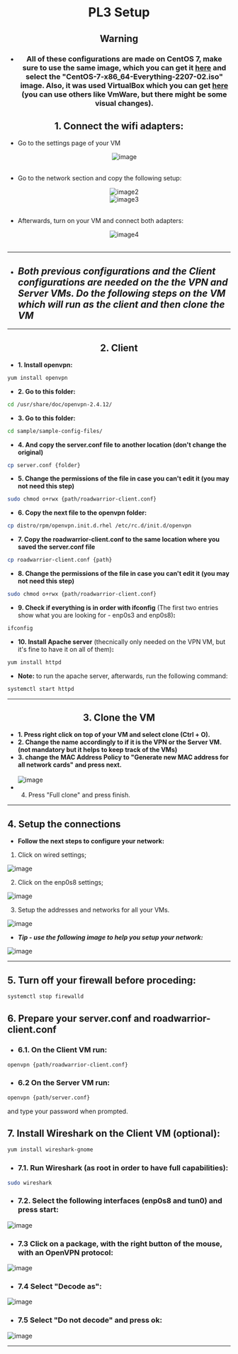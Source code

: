 <center>

# **PL3 Setup**

## Warning

- ### All of these configurations are made on CentOS 7, make sure to use the same image, which you can get it [here](http://ftp.dei.uc.pt/pub/linux/CentOS/7.9.2009/isos/x86_64/) and select the "**CentOS-7-x86_64-Everything-2207-02.iso**" image. Also, it was used VirtualBox which you can get [here](https://www.virtualbox.org/wiki/Downloads) (you can use others like VmWare, but there might be some visual changes).

## **1. Connect the wifi adapters:**
</center>

- Go to the settings page of your VM</br><center>
![image](images/image.png "settings")</br></br>

- Go to the network section and copy the following setup:</br><center>
![image2](images/image3.png "setup adapter 1")</br>
![image3](images/image4.png "setup adapter 2")</br></br>

- Afterwards, turn on your VM and connect both adapters:</br><center>
![image4](images/image5.png "connect adapters")</br></br>
---

- ## ***Both previous configurations and the Client configurations are needed on the the VPN and Server VMs. Do the following steps on the VM which will run as the client and then clone the VM***

---
<center> 

## **2. Client**

</center> 

- **1. Install openvpn:**
``` bash
yum install openvpn
```
- **2. Go to this folder:**
```bash
cd /usr/share/doc/openvpn-2.4.12/
```
- **3. Go to this folder:**
``` bash
cd sample/sample-config-files/
```
- **4. And copy the server.conf file to another location (don't change the original)**
``` bash
cp server.conf {folder}
```
- **5. Change the permissions of the file in case you can't edit it (you may not need this step)**
``` bash
sudo chmod o+rwx {path/roadwarrior-client.conf}
```
- **6. Copy the next file to the openvpn folder:**
``` bash
cp distro/rpm/openvpn.init.d.rhel /etc/rc.d/init.d/openvpn
```
- **7. Copy the roadwarrior-client.conf to the same location where you saved the server.conf file**
``` bash
cp roadwarrior-client.conf {path}
```
- **8. Change the permissions of the file in case you can't edit it (you may not need this step)**
``` bash
sudo chmod o+rwx {path/roadwarrior-client.conf}
```
- **9. Check if everything is in order with ifconfig** (The first two entries show what you are looking for - enp0s3 and enp0s8)**:**
``` bash
ifconfig
```

- **10. Install Apache server** (thecnically only needed on the VPN VM, but it's fine to have it on all of them)**:**
``` bash
yum install httpd
```
- **Note:** to run the apache server, afterwards, run the following command:
``` bash
systemctl start httpd
```
---
<center>

## **3. Clone the VM**

</center>

- **1. Press right click on top of your VM and select clone (Ctrl + O).**
- **2. Change the name accordingly to if it is the VPN or the Server VM. (not mandatory but it helps to keep track of the VMs)**
- **3. change the MAC Address Policy to "Generate new MAC address for all network cards" and press next.**</br></br>
![image](images/image6.png "clone")
- 4. Press "Full clone" and press finish.

--- 

## **4. Setup the connections**
- **Follow the next steps to configure your network:**
1. Click on wired settings;

![image](images/image7.png "wired settings")

2. Click on the enp0s8 settings; 

![image](images/image8.png "click on the enp0s8 settings")

3. Setup the addresses and networks for all your VMs. 

![image](images/image9.png "enps0s8 settings")

- ***Tip - use the following image to help you setup your network:***

![image](images/image10.jpg "network setup")

---
## **5. Turn off your firewall before proceding:**

``` bash
systemctl stop firewalld
```


## **6. Prepare your server.conf and roadwarrior-client.conf**

- ### **6.1. On the Client VM run:** 

``` bash
openvpn {path/roadwarrior-client.conf}
```

- ### **6.2 On the Server VM run:**

``` bash
openvpn {path/server.conf}
```

and type your password when prompted.

## **7. Install Wireshark on the Client VM (optional):**

```bash
yum install wireshark-gnome
```

- ### **7.1. Run Wireshark (as root in order to have full capabilities):**

``` bash
sudo wireshark
```

- ### **7.2. Select the following interfaces (enp0s8 and tun0) and press start:**

![image](images/image11.png "wireshark setup")

- ### **7.3 Click on a package, with the right button of the mouse, with an OpenVPN protocol:**

![image](images/image12.png "OpenVPN protocol")

- ### **7.4 Select "Decode as":**

![image](images/image13.png "Decode as")

- ### **7.5 Select "Do not decode" and press ok:**

![image](images/image14.png "Do not decode")

---
